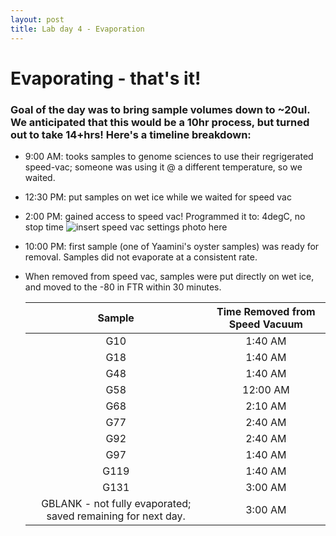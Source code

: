 ```yaml
---
layout: post
title: Lab day 4 - Evaporation
---
```


# Evaporating - that's it!

### Goal of the day was to bring sample volumes down to ~20ul. We anticipated that this would be a 10hr process, but turned out to take 14+hrs! Here's a timeline breakdown: 
  
  * 9:00 AM: tooks samples to genome sciences to use their regrigerated speed-vac; someone was using it @ a different temperature, so we waited. 
  * 12:30 PM: put samples on wet ice while we waited for speed vac
  * 2:00 PM: gained access to speed vac! Programmed it to: 4degC, no stop time 
   ![insert speed vac settings photo here]()
  * 10:00 PM: first sample (one of Yaamini's oyster samples) was ready for removal. Samples did not evaporate at a consistent rate. 
  * When removed from speed vac, samples were put directly on wet ice, and moved to the -80 in FTR within 30 minutes.
  
    | **Sample** | **Time Removed from Speed Vacuum** |
    |:----------:|:----------------------------------:|
    |     G10    |              1:40 AM               |
    |     G18    |              1:40 AM               |
    |     G48    |              1:40 AM               |
    |     G58    |              12:00 AM              |
    |     G68    |              2:10 AM               |
    |     G77    |              2:40 AM               |
    |     G92    |              2:40 AM               |
    |     G97    |              1:40 AM               |
    |    G119    |              1:40 AM               |
    |    G131    |              3:00 AM               |
    |   GBLANK - not fully evaporated; saved remaining for next day.            |              3:00 AM               |
    
    
